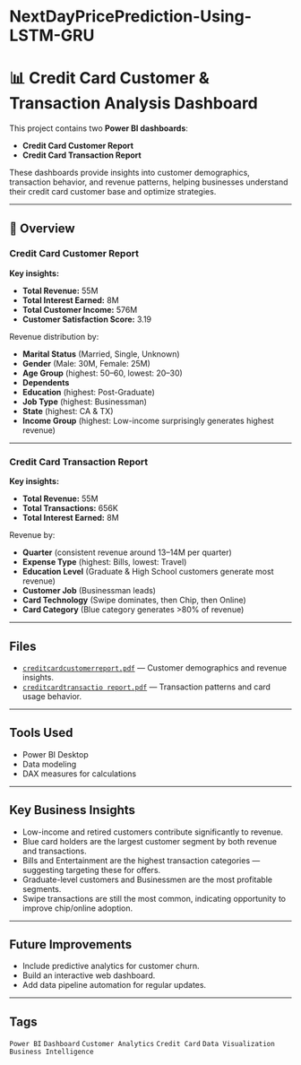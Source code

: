 # NextDayPricePrediction-Using-LSTM-GRU

# 📊 Credit Card Customer & Transaction Analysis Dashboard

This project contains two **Power BI dashboards**:

- **Credit Card Customer Report**
- **Credit Card Transaction Report**

These dashboards provide insights into customer demographics, transaction behavior, and revenue patterns, helping businesses understand their credit card customer base and optimize strategies.

---

## 🚀 Overview

### Credit Card Customer Report
**Key insights:**
- **Total Revenue:** 55M
- **Total Interest Earned:** 8M
- **Total Customer Income:** 576M
- **Customer Satisfaction Score:** 3.19

Revenue distribution by:
- **Marital Status** (Married, Single, Unknown)
- **Gender** (Male: 30M, Female: 25M)
- **Age Group** (highest: 50–60, lowest: 20–30)
- **Dependents**
- **Education** (highest: Post-Graduate)
- **Job Type** (highest: Businessman)
- **State** (highest: CA & TX)
- **Income Group** (highest: Low-income surprisingly generates highest revenue)

---

### Credit Card Transaction Report
**Key insights:**
- **Total Revenue:** 55M
- **Total Transactions:** 656K
- **Total Interest Earned:** 8M

Revenue by:
- **Quarter** (consistent revenue around 13–14M per quarter)
- **Expense Type** (highest: Bills, lowest: Travel)
- **Education Level** (Graduate & High School customers generate most revenue)
- **Customer Job** (Businessman leads)
- **Card Technology** (Swipe dominates, then Chip, then Online)
- **Card Category** (Blue category generates >80% of revenue)

---

## Files
- [`creditcardcustomerreport.pdf`](./creditcardcustomerreport.pdf) — Customer demographics and revenue insights.
- [`creditcardtransactio report.pdf`](./creditcardtransactio%20report.pdf) — Transaction patterns and card usage behavior.

---

## Tools Used
- Power BI Desktop
- Data modeling
- DAX measures for calculations

---

## Key Business Insights
- Low-income and retired customers contribute significantly to revenue.
- Blue card holders are the largest customer segment by both revenue and transactions.
- Bills and Entertainment are the highest transaction categories — suggesting targeting these for offers.
- Graduate-level customers and Businessmen are the most profitable segments.
- Swipe transactions are still the most common, indicating opportunity to improve chip/online adoption.

---

## Future Improvements
- Include predictive analytics for customer churn.
- Build an interactive web dashboard.
- Add data pipeline automation for regular updates.

---

## Tags
`Power BI` `Dashboard` `Customer Analytics` `Credit Card` `Data Visualization` `Business Intelligence`

